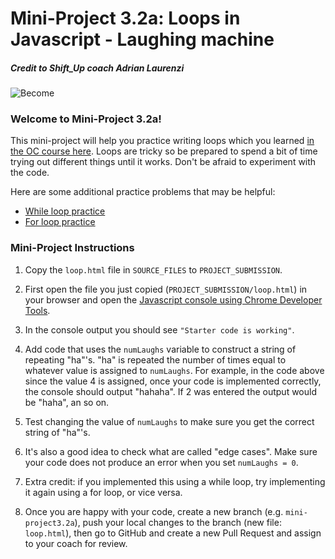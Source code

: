 # Mini-Project 3.2a: Loops in Javascript - Laughing machine

##### Credit to Shift_Up coach Adrian Laurenzi
![Become](https://avatars2.githubusercontent.com/u/38302861?s=200&v=4)

### Welcome to Mini-Project 3.2a!

This mini-project will help you practice writing loops which you learned [in the OC course here](https://openclassrooms.com/en/courses/5664271-learn-programming-with-javascript/6056596-use-the-right-loop-to-repeat-tasks). Loops are tricky so be prepared to spend a bit of time trying out different things until it works. Don't be afraid to experiment with the code.

Here are some additional practice problems that may be helpful:

- [While loop practice](https://www.freecodecamp.org/learn/javascript-algorithms-and-data-structures/basic-javascript/iterate-with-javascript-while-loops)
- [For loop practice](https://www.freecodecamp.org/learn/javascript-algorithms-and-data-structures/basic-javascript/iterate-with-javascript-for-loops)

### Mini-Project Instructions

1. Copy the `loop.html` file in `SOURCE_FILES` to `PROJECT_SUBMISSION`.

1. First open the file you just copied (`PROJECT_SUBMISSION/loop.html`) in your browser and open the [Javascript console using Chrome Developer Tools](https://developers.google.com/web/tools/chrome-devtools/console).  

1. In the console output you should see `"Starter code is working"`. 

1. Add code that uses the `numLaughs` variable to construct a string of repeating "ha"'s. "ha" is repeated the number of times equal to whatever value is assigned to `numLaughs`. For example, in the code above since the value 4 is assigned, once your code is implemented correctly, the console should output "hahaha". If 2 was entered the output would be "haha", an so on.

1. Test changing the value of `numLaughs` to make sure you get the correct string of "ha"'s. 

1. It's also a good idea to check what are called "edge cases". Make sure your code does not produce an error when you set `numLaughs = 0`.

1. Extra credit: if you implemented this using a while loop, try implementing it again using a for loop, or vice versa.

1. Once you are happy with your code, create a new branch (e.g. `mini-project3.2a`), push your local changes to the branch (new file: `loop.html`), then go to GitHub and create a new Pull Request and assign to your coach for review.


